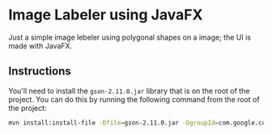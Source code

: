 # Image Labeler using JavaFX

Just a simple image lebeler using polygonal shapes on a image; the UI is made with JavaFX.

## Instructions

You'll need to install the `gson-2.11.0.jar` library that is on the root of the project. You can do this by running the following command from the root of the project:

```bash
mvn install:install-file -Dfile=gson-2.11.0.jar -DgroupId=com.google.code.gson -DartifactId=gson -Dversion=2.11.0 -Dpackaging=jar
```